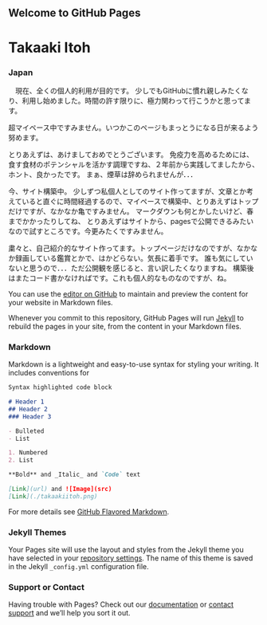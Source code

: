 ## Welcome to GitHub Pages

# Takaaki Itoh 
### Japan

　現在、全くの個人的利用が目的です。
少しでもGitHubに慣れ親しみたくなり、利用し始めました。時間の許す限りに、極力関わって行こうかと思ってます。

超マイペース中ですみません。いつかこのページもまっとうになる日が来るよう努めます。

とりあえずは、あけましておめでとうございます。
免疫力を高めるためには、食す食材のポテンシャルを活かす調理ですね、２年前から実践してましたから、ホント、良かったです。
まぁ、煙草は辞められませんが．．．

今、サイト構築中。
少しずつ私個人としてのサイト作ってますが、文章とか考えていると直ぐに時間経過するので、マイペースで構築中、とりあえずはトップだけですが、なかなか亀ですみません。
マークダウンも何とかしたいけど、春までかかったりしてね、
とりあえずはサイトから、pagesで公開できるみたいなので試すところです。今更みたくですみません。

粛々と、自己紹介的なサイト作ってます。トップページだけなのですが、なかなか録画している鑑賞とかで、はかどらない。気長に着手です。
誰も気にしていないと思うので．．．ただ公開観を感じると、言い訳したくなりますね。
構築後はまたコード書かなければです。これも個人的なものなのですが、ね。







 
 
You can use the [editor on GitHub](https://github.com/takaaki-itoh/takaaki-itoh-github.io/edit/gh-pages/index.md) to maintain and preview the content for your website in Markdown files.

Whenever you commit to this repository, GitHub Pages will run [Jekyll](https://jekyllrb.com/) to rebuild the pages in your site, from the content in your Markdown files.

### Markdown

Markdown is a lightweight and easy-to-use syntax for styling your writing. It includes conventions for

```markdown
Syntax highlighted code block

# Header 1
## Header 2
### Header 3

- Bulleted
- List

1. Numbered
2. List

**Bold** and _Italic_ and `Code` text

[Link](url) and ![Image](src)
[Link](./takaakiitoh.png)

```

For more details see [GitHub Flavored Markdown](https://guides.github.com/features/mastering-markdown/).

### Jekyll Themes

Your Pages site will use the layout and styles from the Jekyll theme you have selected in your [repository settings](https://github.com/takaaki-itoh/takaaki-itoh-github.io/settings). The name of this theme is saved in the Jekyll `_config.yml` configuration file.

### Support or Contact

Having trouble with Pages? Check out our [documentation](https://docs.github.com/categories/github-pages-basics/) or [contact support](https://github.com/contact) and we’ll help you sort it out.
